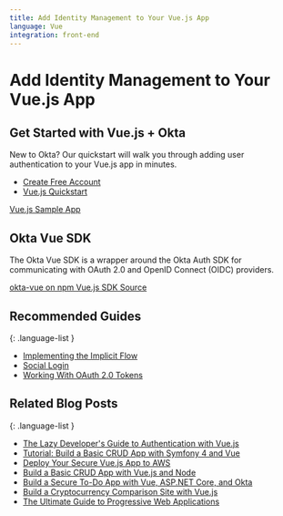 ```yaml
---
title: Add Identity Management to Your Vue.js App
language: Vue
integration: front-end
---
```


# <i class='icon-48 docsPage code-vue'></i> Add Identity Management to Your Vue.js App

## Get Started with Vue.js + Okta

New to Okta? Our quickstart will walk you through adding user authentication to your Vue.js app in minutes.

<ul class='language-ctas'>
	<li>
		<a href='https://developer.okta.com/signup/' class='Button--red' data-proofer-ignore>
			<span>Create Free Account</span>
		</a>
	</li>
	<li>
		<a href='/quickstart/#/vue' class='Button--blue' data-proofer-ignore>
			<span>Vue.js Quickstart</span>
		</a>
	</li>
</ul>

<a href='https://github.com/okta/samples-js-vue'>
	<span class='fa fa-github'></span> <span>Vue.js Sample App</span>
</a>

## Okta Vue SDK

The Okta Vue SDK is a wrapper around the Okta Auth SDK for communicating with OAuth 2.0 and OpenID Connect (OIDC) providers.


<a href='https://www.npmjs.com/package/@okta/okta-vue' class="language-reference">
	<span class='icon download-16'></span> 
	<span>okta-vue on npm</span>
</a>


<a href='https://github.com/okta/okta-oidc-js/tree/master/packages/okta-vue'>
	<span class='fa fa-github'></span> <span>Vue.js SDK Source</span>
</a>

## Recommended Guides

{: .language-list }
- [Implementing the Implicit Flow](https://developer.okta.com/authentication-guide/implementing-authentication/implicit)
- [Social Login](https://developer.okta.com/authentication-guide/social-login/)
- [Working With OAuth 2.0 Tokens](https://developer.okta.com/authentication-guide/tokens/)

## Related Blog Posts

{: .language-list }
- [The Lazy Developer's Guide to Authentication with Vue.js](https://developer.okta.com/blog/2017/09/14/lazy-developers-guide-to-auth-with-vue)
- [Tutorial: Build a Basic CRUD App with Symfony 4 and Vue](https://developer.okta.com/blog/2018/06/14/php-crud-app-symfony-vue)
- [Deploy Your Secure Vue.js App to AWS](https://developer.okta.com/blog/2018/07/03/deploy-vue-app-aws)
- [Build a Basic CRUD App with Vue.js and Node](https://developer.okta.com/blog/2018/02/15/build-crud-app-vuejs-node)
- [Build a Secure To-Do App with Vue, ASP.NET Core, and Okta](https://developer.okta.com/blog/2018/01/31/build-secure-todo-app-vuejs-aspnetcore)
- [Build a Cryptocurrency Comparison Site with Vue.js](https://developer.okta.com/blog/2017/09/06/build-a-cryptocurrency-comparison-site-with-vuejs)
- [The Ultimate Guide to Progressive Web Applications](https://developer.okta.com/blog/2017/07/20/the-ultimate-guide-to-progressive-web-applications)

